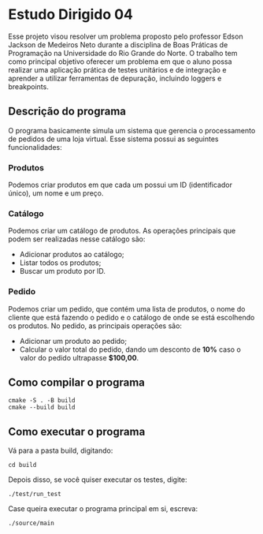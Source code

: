# Estudo Dirigido 04
Esse projeto visou resolver um problema proposto pelo professor Edson Jackson de Medeiros Neto durante a disciplina de Boas Práticas de Programação na Universidade do Rio Grande do Norte. O trabalho tem como principal objetivo oferecer um problema em que o aluno possa realizar uma aplicação prática de testes unitários e de integração e aprender a utilizar ferramentas de depuração, incluindo loggers e breakpoints.

## Descrição do programa
O programa basicamente simula um sistema que gerencia o processamento de pedidos de uma loja virtual. Esse sistema possui as seguintes funcionalidades:

### Produtos
Podemos criar produtos em que cada um possui um ID (identificador único), um nome e um preço.

### Catálogo
Podemos criar um catálogo de produtos. As operações principais que podem ser realizadas nesse catálogo são:

 - Adicionar produtos ao catálogo;
 - Listar todos os produtos;
 - Buscar um produto por ID.

 ### Pedido
 Podemos criar um pedido, que contém uma lista de produtos, o nome do cliente que está fazendo o pedido e o catálogo de onde se está escolhendo os produtos. No pedido, as principais operações são:
  
  - Adicionar um produto ao pedido;
  - Calcular o valor total do pedido, dando um desconto de <b>10%</b> caso o valor do pedido ultrapasse <b>$100,00</b>. 

  ## Como compilar o programa

  ```
  cmake -S . -B build
  cmake --build build
  ```

  ## Como executar o programa
  Vá para a pasta build, digitando:
   ```
  cd build
  ```
  Depois disso, se você quiser executar os testes, digite:
  ```
  ./test/run_test
  ```
  Case queira executar o programa principal em si, escreva:
   ```
  ./source/main
  ```